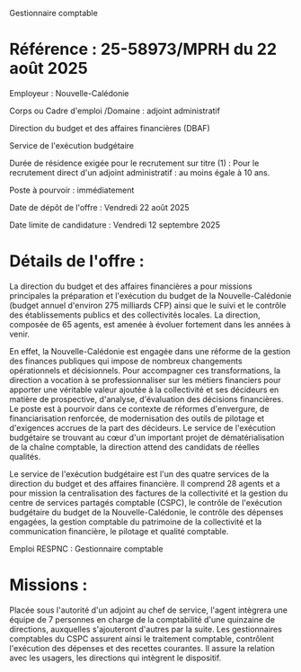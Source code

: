 
Gestionnaire comptable

# Référence : 25-58973/MPRH du 22 août 2025

Employeur : Nouvelle-Calédonie

Corps ou Cadre d'emploi /Domaine : adjoint administratif

Direction du budget et des affaires financières (DBAF)

Service de l'exécution budgétaire

Durée de résidence exigée pour le recrutement sur titre (1) : Pour le recrutement direct d'un adjoint administratif : au moins égale à 10 ans.

Poste à pourvoir : immédiatement

Date de dépôt de l'offre : Vendredi 22 août 2025

Date limite de candidature : Vendredi 12 septembre 2025

# Détails de l'offre :

La direction du budget et des affaires financières a pour missions principales la préparation et l'exécution du budget de la Nouvelle-Calédonie (budget annuel d'environ 275 milliards CFP) ainsi que le suivi et le contrôle des établissements publics et des collectivités locales. La direction, composée de 65 agents, est amenée à évoluer fortement dans les années à venir.

En effet, la Nouvelle-Calédonie est engagée dans une réforme de la gestion des finances publiques qui impose de nombreux changements opérationnels et décisionnels. Pour accompagner ces transformations, la direction a vocation à se professionnaliser sur les métiers financiers pour apporter une véritable valeur ajoutée à la collectivité et ses décideurs en matière de prospective, d'analyse, d'évaluation des décisions financières. Le poste est à pourvoir dans ce contexte de réformes d'envergure, de financiarisation renforcée, de modernisation des outils de pilotage et d'exigences accrues de la part des décideurs. Le service de l'exécution budgétaire se trouvant au cœur d'un important projet de dématérialisation de la chaîne comptable, la direction attend des candidats de réelles qualités.

Le service de l'exécution budgétaire est l'un des quatre services de la direction du budget et des affaires financière. Il comprend 28 agents et a pour mission la centralisation des factures de la collectivité et la gestion du centre de services partagés comptable (CSPC), le contrôle de l'exécution budgétaire du budget de la Nouvelle-Calédonie, le contrôle des dépenses engagées, la gestion comptable du patrimoine de la collectivité et la communication financière, le pilotage et qualité comptable.

Emploi RESPNC : Gestionnaire comptable

# Missions :

Placée sous l'autorité d'un adjoint au chef de service, l'agent intègrera une équipe de 7 personnes en charge de la comptabilité d'une quinzaine de directions, auxquelles s'ajouteront d'autres par la suite. Les gestionnaires comptables du CSPC assurent ainsi le traitement comptable, contrôlent l'exécution des dépenses et des recettes courantes. Il assure la relation avec les usagers, les directions qui intègrent le dispositif.


